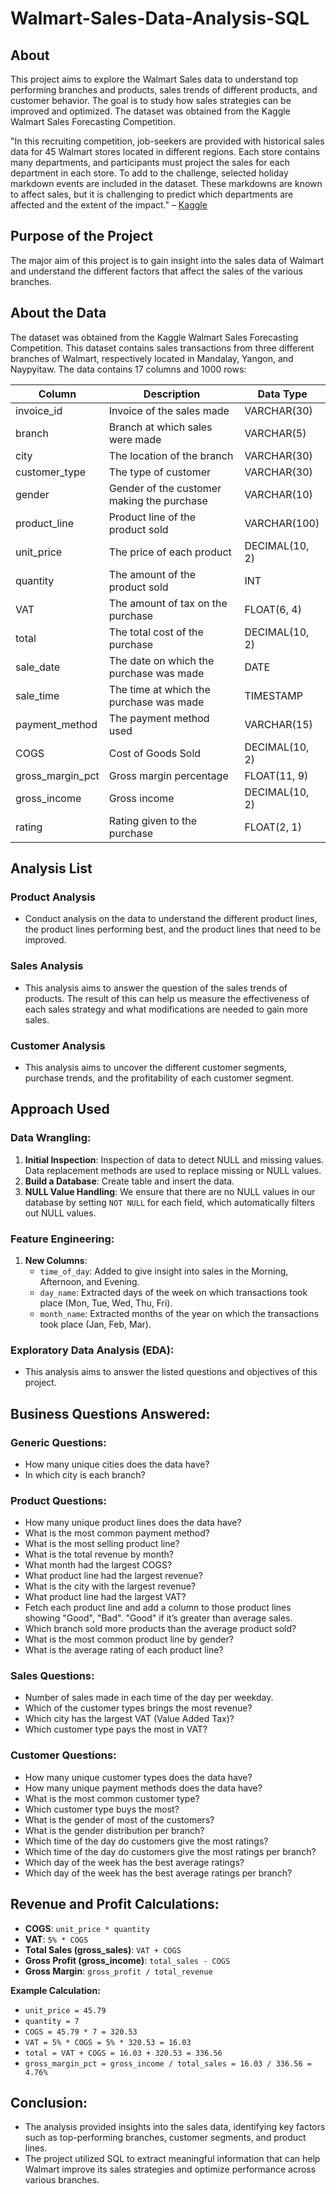 # Walmart-Sales-Data-Analysis-SQL

## About
This project aims to explore the Walmart Sales data to understand top performing branches and products, sales trends of different products, and customer behavior. The goal is to study how sales strategies can be improved and optimized. The dataset was obtained from the Kaggle Walmart Sales Forecasting Competition.

"In this recruiting competition, job-seekers are provided with historical sales data for 45 Walmart stores located in different regions. Each store contains many departments, and participants must project the sales for each department in each store. To add to the challenge, selected holiday markdown events are included in the dataset. These markdowns are known to affect sales, but it is challenging to predict which departments are affected and the extent of the impact." – [Kaggle](https://www.kaggle.com/c/walmart-sales-forecasting)

## Purpose of the Project
The major aim of this project is to gain insight into the sales data of Walmart and understand the different factors that affect the sales of the various branches.

## About the Data
The dataset was obtained from the Kaggle Walmart Sales Forecasting Competition. This dataset contains sales transactions from three different branches of Walmart, respectively located in Mandalay, Yangon, and Naypyitaw. The data contains 17 columns and 1000 rows:

| Column | Description | Data Type |
|--------|-------------|-----------|
| invoice_id | Invoice of the sales made | VARCHAR(30) |
| branch | Branch at which sales were made | VARCHAR(5) |
| city | The location of the branch | VARCHAR(30) |
| customer_type | The type of customer | VARCHAR(30) |
| gender | Gender of the customer making the purchase | VARCHAR(10) |
| product_line | Product line of the product sold | VARCHAR(100) |
| unit_price | The price of each product | DECIMAL(10, 2) |
| quantity | The amount of the product sold | INT |
| VAT | The amount of tax on the purchase | FLOAT(6, 4) |
| total | The total cost of the purchase | DECIMAL(10, 2) |
| sale_date | The date on which the purchase was made | DATE |
| sale_time | The time at which the purchase was made | TIMESTAMP |
| payment_method | The payment method used | VARCHAR(15) |
| COGS | Cost of Goods Sold | DECIMAL(10, 2) |
| gross_margin_pct | Gross margin percentage | FLOAT(11, 9) |
| gross_income | Gross income | DECIMAL(10, 2) |
| rating | Rating given to the purchase | FLOAT(2, 1) |

## Analysis List

### Product Analysis
- Conduct analysis on the data to understand the different product lines, the product lines performing best, and the product lines that need to be improved.

### Sales Analysis
- This analysis aims to answer the question of the sales trends of products. The result of this can help us measure the effectiveness of each sales strategy and what modifications are needed to gain more sales.

### Customer Analysis
- This analysis aims to uncover the different customer segments, purchase trends, and the profitability of each customer segment.

## Approach Used

### Data Wrangling:
1. **Initial Inspection**: Inspection of data to detect NULL and missing values. Data replacement methods are used to replace missing or NULL values.
2. **Build a Database**: Create table and insert the data.
3. **NULL Value Handling**: We ensure that there are no NULL values in our database by setting `NOT NULL` for each field, which automatically filters out NULL values.

### Feature Engineering:
1. **New Columns**: 
   - `time_of_day`: Added to give insight into sales in the Morning, Afternoon, and Evening.
   - `day_name`: Extracted days of the week on which transactions took place (Mon, Tue, Wed, Thu, Fri).
   - `month_name`: Extracted months of the year on which the transactions took place (Jan, Feb, Mar).

### Exploratory Data Analysis (EDA):
- This analysis aims to answer the listed questions and objectives of this project.

## Business Questions Answered:

### Generic Questions:
- How many unique cities does the data have?
- In which city is each branch?

### Product Questions:
- How many unique product lines does the data have?
- What is the most common payment method?
- What is the most selling product line?
- What is the total revenue by month?
- What month had the largest COGS?
- What product line had the largest revenue?
- What is the city with the largest revenue?
- What product line had the largest VAT?
- Fetch each product line and add a column to those product lines showing "Good", "Bad". "Good" if it’s greater than average sales.
- Which branch sold more products than the average product sold?
- What is the most common product line by gender?
- What is the average rating of each product line?

### Sales Questions:
- Number of sales made in each time of the day per weekday.
- Which of the customer types brings the most revenue?
- Which city has the largest VAT (Value Added Tax)?
- Which customer type pays the most in VAT?

### Customer Questions:
- How many unique customer types does the data have?
- How many unique payment methods does the data have?
- What is the most common customer type?
- Which customer type buys the most?
- What is the gender of most of the customers?
- What is the gender distribution per branch?
- Which time of the day do customers give the most ratings?
- Which time of the day do customers give the most ratings per branch?
- Which day of the week has the best average ratings?
- Which day of the week has the best average ratings per branch?

## Revenue and Profit Calculations:
- **COGS**: `unit_price * quantity`
- **VAT**: `5% * COGS`
- **Total Sales (gross_sales)**: `VAT + COGS`
- **Gross Profit (gross_income)**: `total_sales - COGS`
- **Gross Margin**: `gross_profit / total_revenue`

**Example Calculation:**
- `unit_price = 45.79`
- `quantity = 7`
- `COGS = 45.79 * 7 = 320.53`
- `VAT = 5% * COGS = 5% * 320.53 = 16.03`
- `total = VAT + COGS = 16.03 + 320.53 = 336.56`
- `gross_margin_pct = gross_income / total_sales = 16.03 / 336.56 = 4.76%`

## Conclusion:
- The analysis provided insights into the sales data, identifying key factors such as top-performing branches, customer segments, and product lines.
- The project utilized SQL to extract meaningful information that can help Walmart improve its sales strategies and optimize performance across various branches.
